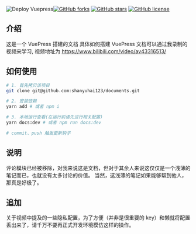 ![Deploy Vuepress](https://github.com/shanyuhai123/documents/workflows/Deploy%20Vuepress/badge.svg)[![GitHub forks](https://img.shields.io/github/forks/shanyuhai123/documents)](https://github.com/shanyuhai123/documents/network) [![GitHub stars](https://img.shields.io/github/stars/shanyuhai123/documents)](https://github.com/shanyuhai123/documents/stargazers) [![GitHub license](https://img.shields.io/github/license/shanyuhai123/documents)](https://github.com/shanyuhai123/documents/blob/master/LICENSE)

## 介绍

这是一个 VuePress 搭建的文档
具体如何搭建 VuePress 文档可以通过我录制的视频来学习, 视频地址为 https://www.bilibili.com/video/av43316513/



## 如何使用

```bash
# 1. 首先拷贝该项目
git clone git@github.com:shanyuhai123/documents.git

# 2. 安装依赖
yarn add # 或者 npm i

# 3. 本地运行查看(在运行前请先进行相关配置)
yarn docs:dev # 或者 npm run docs:dev

# commit、push 触发更新钩子
```



## 说明

评论模块已经被移除，对我来说这是文档，但对于其余人来说这仅仅是一个浅薄的笔记而已，也就没有太多讨论的价值。
当然，这浅薄的笔记如果能够帮到他人，那真是好极了。



## 追加

关于视频中提及的一些隐私配置，为了方便（并非是很重要的 key）和懒就将配置丢出来了，请千万不要再正式开发环境模仿这样的操作。